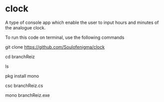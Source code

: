 # clock
A type of console app which enable the user to input hours and minutes of the analogue clock.


To run this code on terminal, use the following commands

git clone https://github.com/Soulofenigma/clock

cd branchReiz

ls

pkg install mono

csc branchReiz.cs

mono branchReiz.exe
